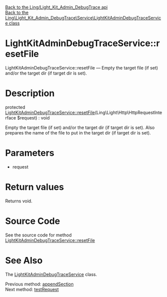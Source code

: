 [Back to the Ling/Light_Kit_Admin_DebugTrace api](https://github.com/lingtalfi/Light_Kit_Admin_DebugTrace/blob/master/doc/api/Ling/Light_Kit_Admin_DebugTrace.md)<br>
[Back to the Ling\Light_Kit_Admin_DebugTrace\Service\LightKitAdminDebugTraceService class](https://github.com/lingtalfi/Light_Kit_Admin_DebugTrace/blob/master/doc/api/Ling/Light_Kit_Admin_DebugTrace/Service/LightKitAdminDebugTraceService.md)


LightKitAdminDebugTraceService::resetFile
================



LightKitAdminDebugTraceService::resetFile — Empty the target file (if set) and/or the target dir (if target dir is set).




Description
================


protected [LightKitAdminDebugTraceService::resetFile](https://github.com/lingtalfi/Light_Kit_Admin_DebugTrace/blob/master/doc/api/Ling/Light_Kit_Admin_DebugTrace/Service/LightKitAdminDebugTraceService/resetFile.md)(Ling\Light\Http\HttpRequestInterface $request) : void




Empty the target file (if set) and/or the target dir (if target dir is set).
Also prepares the name of the file to put in the target dir (if target dir is set).




Parameters
================


- request

    


Return values
================

Returns void.








Source Code
===========
See the source code for method [LightKitAdminDebugTraceService::resetFile](https://github.com/lingtalfi/Light_Kit_Admin_DebugTrace/blob/master/Service/LightKitAdminDebugTraceService.php#L332-L353)


See Also
================

The [LightKitAdminDebugTraceService](https://github.com/lingtalfi/Light_Kit_Admin_DebugTrace/blob/master/doc/api/Ling/Light_Kit_Admin_DebugTrace/Service/LightKitAdminDebugTraceService.md) class.

Previous method: [appendSection](https://github.com/lingtalfi/Light_Kit_Admin_DebugTrace/blob/master/doc/api/Ling/Light_Kit_Admin_DebugTrace/Service/LightKitAdminDebugTraceService/appendSection.md)<br>Next method: [testRequest](https://github.com/lingtalfi/Light_Kit_Admin_DebugTrace/blob/master/doc/api/Ling/Light_Kit_Admin_DebugTrace/Service/LightKitAdminDebugTraceService/testRequest.md)<br>

